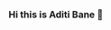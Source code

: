 ### Hi this is Aditi Bane 👋

<!--
**aditibane/aditibane** is a ✨ _special_ ✨ repository because its `README.md` (this file) appears on your GitHub profile. 

I'm a AI enthusiast looking to solve real world problems. My areas of interests are AI, NN, ML/DL.
I have a passion for learning something new and helping others as publicly as possible. Feel free to reach out to me.
⚡ "Learning never exhausts the mind" - Leonardo Da Vinci
🔭 I’m currently working on ML/DL Projects
🌱 I’m currently learning AI and Neural Networks👯 I’m looking to collaborate on ...
🤔 I’m looking for help with ...
💬 Ask me about anything. I'm happy to help
📫 How to reach me: aditibane555@gmail.com
😄 Fun fact: I know all the memes.

--!>
